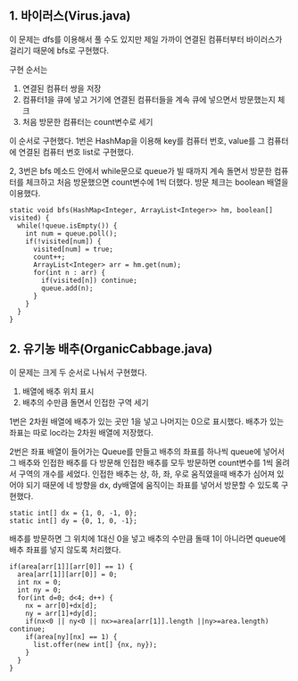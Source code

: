## 1. 바이러스(Virus.java)

이 문제는 dfs를 이용해서 풀 수도 있지만 제일 가까이 연결된 컴퓨터부터 바이러스가 걸리기 때문에 bfs로 구현했다.

구현 순서는
1) 연결된 컴퓨터 쌍을 저장
2) 컴퓨터1을 큐에 넣고 거기에 연결된 컴퓨터들을 계속 큐에 넣으면서 방문했는지 체크
3) 처음 방문한 컴퓨터는 count변수로 세기

이 순서로 구현했다.
1번은 HashMap을 이용해 key를 컴퓨터 번호, value를 그 컴퓨터에 연결된 컴퓨터 번호 list로 구현했다.

2, 3번은 bfs 메소드 안에서 while문으로 queue가 빌 때까지 계속 돌면서 방문한 컴퓨터를 체크하고 처음 방문했으면 count변수에 1씩 더했다.
방문 체크는 boolean 배열을 이용했다.
```
static void bfs(HashMap<Integer, ArrayList<Integer>> hm, boolean[] visited) {
  while(!queue.isEmpty()) {
    int num = queue.poll();
    if(!visited[num]) {
      visited[num] = true;
      count++;
      ArrayList<Integer> arr = hm.get(num);
      for(int n : arr) {
        if(visited[n]) continue;
        queue.add(n);
      }
    }
  }
}
```

## 2. 유기농 배추(OrganicCabbage.java)

이 문제는 크게 두 순서로 나눠서 구현했다.
1) 배열에 배추 위치 표시
2) 배추의 수만큼 돌면서 인접한 구역 세기

1번은 2차원 배열에 배추가 있는 곳만 1을 넣고 나머지는 0으로 표시했다. 배추가 있는 좌표는 따로 loc라는 2차원 배열에 저장했다.

2번은 좌표 배열이 들어가는 Queue를 만들고 배추의 좌표를 하나씩 queue에 넣어서 그 배추와 인접한 배추를 다 방문해 인접한 배추를 모두 방문하면 count변수를 1씩 올려서 구역의 개수를 세었다.
인접한 배추는 상, 하, 좌, 우로 움직였을때 배추가 심어져 있어야 되기 때문에 네 방향을 dx, dy배열에 움직이는 좌표를 넣어서 방문할 수 있도록 구현했다.
```
static int[] dx = {1, 0, -1, 0};
static int[] dy = {0, 1, 0, -1};
```

배추를 방문하면 그 위치에 1대신 0을 넣고 배추의 수만큼 돌때 1이 아니라면 queue에 배추 좌표를 넣지 않도록 처리했다.
```
if(area[arr[1]][arr[0]] == 1) {
  area[arr[1]][arr[0]] = 0;
  int nx = 0;
  int ny = 0;
  for(int d=0; d<4; d++) {
    nx = arr[0]+dx[d];
    ny = arr[1]+dy[d];
    if(nx<0 || ny<0 || nx>=area[arr[1]].length ||ny>=area.length) continue;
    if(area[ny][nx] == 1) {
      list.offer(new int[] {nx, ny});
    }
  }
}
```